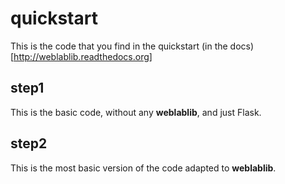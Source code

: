 # quickstart

This is the code that you find in the quickstart (in the docs)[http://weblablib.readthedocs.org]

## step1

This is the basic code, without any **weblablib**, and just Flask.

## step2

This is the most basic version of the code adapted to **weblablib**.
